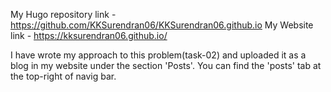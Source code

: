My Hugo repository link - https://github.com/KKSurendran06/KKSurendran06.github.io
My Website link - https://kksurendran06.github.io/

I have wrote my approach to this problem(task-02) and uploaded it as a blog in my website under the section 'Posts'. You can find the 'posts' tab at the top-right of navig bar.
